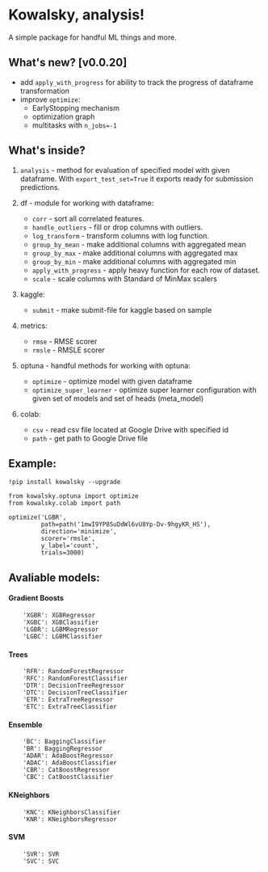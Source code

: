 # Kowalsky, analysis!

A simple package for handful ML things and more.

## What's new? [v0.0.20]

* add ```apply_with_progress``` for ability to track the progress of dataframe transformation
* improve ```optimize```:
   * EarlyStopping mechanism
   * optimization graph
   * multitasks with ```n_jobs=-1```

## What's inside?

1. ```analysis``` - method for evaluation of specified model with
   given dataframe. With ```export_test_set=True``` it exports
   ready for submission predictions.
   
2. df - module for working with dataframe:
    * ```corr``` - sort all correlated features.
    * ```handle_outliers``` - fill or drop columns with outliers.
    * ```log_transform``` - transform columns with log function.
    * ```group_by_mean``` - make additional columns with aggregated mean
    * ```group_by_max``` - make additional columns with aggregated max
    * ```group_by_min``` - make additional columns with aggregated min
    * ```apply_with_progress``` - apply heavy function for each row of dataset.
    * ```scale``` - scale columns with Standard of MinMax scalers
    
3. kaggle:
    * ```submit``` - make submit-file for kaggle based on sample
    
4. metrics:
    *  ```rmse``` - RMSE scorer
    *  ```rmsle``` - RMSLE scorer
    
5. optuna - handful methods for working with optuna:
    * ```optimize``` - optimize model with given dataframe
    * ```optimize_super_learner``` - optimize super learner configuration
   with given set of models and set of heads (meta_model)
      
6. colab:
    *  ```csv``` - read csv file located at Google Drive with
       specified id
    *  ```path``` - get path to Google Drive file
   
## Example:
```
!pip install kowalsky --upgrade

from kowalsky.optuna import optimize
from kowalsky.colab import path

optimize('LGBR',
         path=path('1mwI9YP8SuDdWl6vU8Yp-Dv-9hgyKR_HS'),
         direction='minimize',
         scorer='rmsle',
         y_label='count',
         trials=3000)
```

## Avaliable models:
#### Gradient Boosts
```
    'XGBR': XGBRegressor
    'XGBC': XGBClassifier
    'LGBR': LGBMRegressor
    'LGBC': LGBMClassifier
```

#### Trees
```
    'RFR': RandomForestRegressor
    'RFC': RandomForestClassifier
    'DTR': DecisionTreeRegressor
    'DTC': DecisionTreeClassifier
    'ETR': ExtraTreeRegressor
    'ETC': ExtraTreeClassifier
```

#### Ensemble
```
    'BC': BaggingClassifier
    'BR': BaggingRegressor
    'ADAR': AdaBoostRegressor
    'ADAC': AdaBoostClassifier
    'CBR': CatBoostRegressor
    'CBC': CatBoostClassifier
```

#### KNeighbors
```
    'KNC': KNeighborsClassifier
    'KNR': KNeighborsRegressor
```

#### SVM
```
    'SVR': SVR
    'SVC': SVC
```

